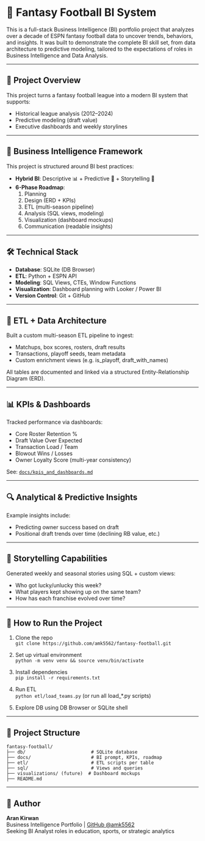 

# 🏈 Fantasy Football BI System

This is a full-stack Business Intelligence (BI) portfolio project that analyzes over a decade of ESPN fantasy football data to uncover trends, behaviors, and insights. It was built to demonstrate the complete BI skill set, from data architecture to predictive modeling, tailored to the expectations of roles in Business Intelligence and Data Analysis.

---

## 📌 Project Overview

This project turns a fantasy football league into a modern BI system that supports:

- Historical league analysis (2012–2024)
- Predictive modeling (draft value)
- Executive dashboards and weekly storylines
---

## 🎯 Business Intelligence Framework

This project is structured around BI best practices:

- **Hybrid BI**: Descriptive 📊 + Predictive 🤖 + Storytelling 📖
- **6-Phase Roadmap**:
  1. Planning
  2. Design (ERD + KPIs)
  3. ETL (multi-season pipeline)
  4. Analysis (SQL views, modeling)
  5. Visualization (dashboard mockups)
  6. Communication (readable insights)

---

## 🛠️ Technical Stack

- **Database**: SQLite (DB Browser)
- **ETL**: Python + ESPN API
- **Modeling**: SQL Views, CTEs, Window Functions
- **Visualization**: Dashboard planning with Looker / Power BI
- **Version Control**: Git + GitHub

---

## 🔄 ETL + Data Architecture

Built a custom multi-season ETL pipeline to ingest:

- Matchups, box scores, rosters, draft results
- Transactions, playoff seeds, team metadata
- Custom enrichment views (e.g. is_playoff, draft_with_names)

All tables are documented and linked via a structured Entity-Relationship Diagram (ERD).

---

## 📊 KPIs & Dashboards

Tracked performance via dashboards:

- Core Roster Retention %
- Draft Value Over Expected
- Transaction Load / Team
- Blowout Wins / Losses
- Owner Loyalty Score (multi-year consistency)

See: [`docs/kpis_and_dashboards.md`](docs/kpis_and_dashboards.md)

---

## 🔍 Analytical & Predictive Insights

Example insights include:

- Predicting owner success based on draft
- Positional draft trends over time (declining RB value, etc.)

---

## 🧠 Storytelling Capabilities

Generated weekly and seasonal stories using SQL + custom views:

- Who got lucky/unlucky this week?
- What players kept showing up on the same team?
- How has each franchise evolved over time?

---

## 🧪 How to Run the Project

1. Clone the repo  
   `git clone https://github.com/amk5562/fantasy-football.git`

2. Set up virtual environment  
   `python -m venv venv && source venv/bin/activate`

3. Install dependencies  
   `pip install -r requirements.txt`

4. Run ETL  
   `python etl/load_teams.py` (or run all load_*.py scripts)

5. Explore DB using DB Browser or SQLite shell

---

## 📂 Project Structure

```
fantasy-football/
├── db/                        # SQLite database
├── docs/                      # BI prompt, KPIs, roadmap
├── etl/                       # ETL scripts per table
├── sql/                       # Views and queries
├── visualizations/ (future)  # Dashboard mockups
├── README.md
```

---

## 👤 Author

**Aran Kirwan**  
Business Intelligence Portfolio | [GitHub @amk5562](https://github.com/amk5562)  
Seeking BI Analyst roles in education, sports, or strategic analytics